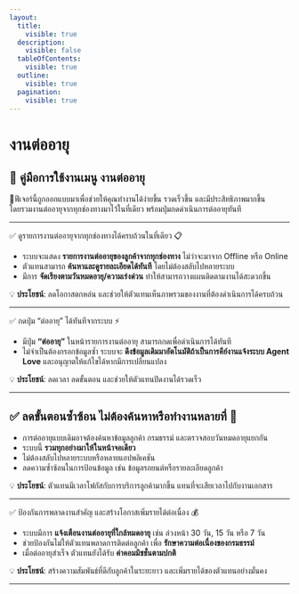 ```yaml
---
layout:
  title:
    visible: true
  description:
    visible: false
  tableOfContents:
    visible: true
  outline:
    visible: true
  pagination:
    visible: true
---
```


# งานต่ออายุ

## 📖 คู่มือการใช้งานเมนู **งานต่ออายุ**

🚀ฟีเจอร์นี้ถูกออกแบบมาเพื่อช่วยให้คุณทำงานได้ง่ายขึ้น รวดเร็วขึ้น และมีประสิทธิภาพมากขึ้น  
โดยรวมงานต่ออายุจากทุกช่องทางมาไว้ในที่เดียว พร้อมปุ่มกดดำเนินการต่ออายุทันที  

---

✅ ดูรายการงานต่ออายุจากทุกช่องทางได้ครบถ้วนในที่เดียว 📋
- ระบบจะแสดง **รายการงานต่ออายุของลูกค้าจากทุกช่องทาง** ไม่ว่าจะมาจาก Offline หรือ Online  
- ตัวแทนสามารถ **ค้นหาและดูรายละเอียดได้ทันที** โดยไม่ต้องสลับไปหลายระบบ  
- มีการ **จัดเรียงตามวันหมดอายุ/ความเร่งด่วน** ทำให้สามารถวางแผนติดตามงานได้สะดวกขึ้น  

💡 **ประโยชน์**: ลดโอกาสตกหล่น และช่วยให้ตัวแทนเห็นภาพรวมของงานที่ต้องดำเนินการได้ครบถ้วน  

---

✅ กดปุ่ม “ต่ออายุ” ได้ทันทีจากระบบ ⚡
- มีปุ่ม **“ต่ออายุ”** ในหน้ารายการงานต่ออายุ สามารถกดเพื่อดำเนินการได้ทันที  
- ไม่จำเป็นต้องกรอกข้อมูลซ้ำ ระบบจะ **ดึงข้อมูลเดิมมาอัตโนมัติถ้าเป็นการคีย์งานแจ้งระบบ Agent Love** และอนุญาตให้แก้ไขได้หากมีการเปลี่ยนแปลง  

💡 **ประโยชน์**: ลดเวลา ลดขั้นตอน และช่วยให้ตัวแทนปิดงานได้รวดเร็ว  

---

## ✅ ลดขั้นตอนซ้ำซ้อน ไม่ต้องค้นหาหรือทำงานหลายที่ 🔄
- การต่ออายุแบบเดิมอาจต้องค้นหาข้อมูลลูกค้า กรมธรรม์ และตรวจสอบวันหมดอายุแยกกัน  
- ระบบนี้ **รวมทุกอย่างมาให้ในหน้าจอเดียว**  
- ไม่ต้องสลับไปหลายระบบหรือหลายแอปพลิเคชัน  
- ลดความซ้ำซ้อนในการป้อนข้อมูล เช่น ข้อมูลรถยนต์หรือรายละเอียดลูกค้า  

💡 **ประโยชน์**: ตัวแทนมีเวลาโฟกัสกับการบริการลูกค้ามากขึ้น แทนที่จะเสียเวลาไปกับงานเอกสาร  

---

✅ ป้องกันการพลาดงานสำคัญ และสร้างโอกาสเพิ่มรายได้ต่อเนื่อง 💰
- ระบบมีการ **แจ้งเตือนงานต่ออายุที่ใกล้หมดอายุ** เช่น ล่วงหน้า 30 วัน, 15 วัน หรือ 7 วัน  
- ช่วยป้องกันไม่ให้ตัวแทนพลาดการติดต่อลูกค้า เพื่อ **รักษาความต่อเนื่องของกรมธรรม์**  
- เมื่อต่ออายุสำเร็จ ตัวแทนยังได้รับ **ค่าคอมมิชชั่นตามปกติ**  

💡 **ประโยชน์**: สร้างความสัมพันธ์ที่ดีกับลูกค้าในระยะยาว และเพิ่มรายได้ของตัวแทนอย่างมั่นคง  

---

